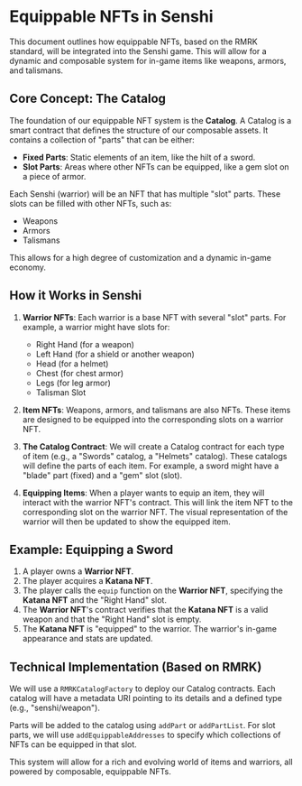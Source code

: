 # Equippable NFTs in Senshi

This document outlines how equippable NFTs, based on the RMRK standard, will be integrated into the Senshi game. This will allow for a dynamic and composable system for in-game items like weapons, armors, and talismans.

## Core Concept: The Catalog

The foundation of our equippable NFT system is the **Catalog**. A Catalog is a smart contract that defines the structure of our composable assets. It contains a collection of "parts" that can be either:

- **Fixed Parts**: Static elements of an item, like the hilt of a sword.
- **Slot Parts**: Areas where other NFTs can be equipped, like a gem slot on a piece of armor.

Each Senshi (warrior) will be an NFT that has multiple "slot" parts. These slots can be filled with other NFTs, such as:

- Weapons
- Armors
- Talismans

This allows for a high degree of customization and a dynamic in-game economy.

## How it Works in Senshi

1.  **Warrior NFTs**: Each warrior is a base NFT with several "slot" parts. For example, a warrior might have slots for:
    *   Right Hand (for a weapon)
    *   Left Hand (for a shield or another weapon)
    *   Head (for a helmet)
    *   Chest (for chest armor)
    *   Legs (for leg armor)
    *   Talisman Slot

2.  **Item NFTs**: Weapons, armors, and talismans are also NFTs. These items are designed to be equipped into the corresponding slots on a warrior NFT.

3.  **The Catalog Contract**: We will create a Catalog contract for each type of item (e.g., a "Swords" catalog, a "Helmets" catalog). These catalogs will define the parts of each item. For example, a sword might have a "blade" part (fixed) and a "gem" slot (slot).

4.  **Equipping Items**: When a player wants to equip an item, they will interact with the warrior NFT's contract. This will link the item NFT to the corresponding slot on the warrior NFT. The visual representation of the warrior will then be updated to show the equipped item.

## Example: Equipping a Sword

1.  A player owns a **Warrior NFT**.
2.  The player acquires a **Katana NFT**.
3.  The player calls the `equip` function on the **Warrior NFT**, specifying the **Katana NFT** and the "Right Hand" slot.
4.  The **Warrior NFT**'s contract verifies that the **Katana NFT** is a valid weapon and that the "Right Hand" slot is empty.
5.  The **Katana NFT** is "equipped" to the warrior. The warrior's in-game appearance and stats are updated.

## Technical Implementation (Based on RMRK)

We will use a `RMRKCatalogFactory` to deploy our Catalog contracts. Each catalog will have a metadata URI pointing to its details and a defined type (e.g., "senshi/weapon").

Parts will be added to the catalog using `addPart` or `addPartList`. For slot parts, we will use `addEquippableAddresses` to specify which collections of NFTs can be equipped in that slot.

This system will allow for a rich and evolving world of items and warriors, all powered by composable, equippable NFTs.